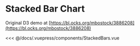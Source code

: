 # Stacked Bar Chart

Original D3 demo at [https://bl.ocks.org/mbostock/3886208](https://bl.ocks.org/mbostock/3886208)

<client-only>
  <stacked-bars/>
</client-only>

<<< @/docs/.vuepress/components/StackedBars.vue